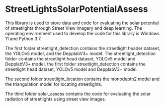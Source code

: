 # StreetLightsSolarPotentialAssess
This library is used to store data and code for evaluating the solar potential of streetlights through Street View imagery and deep learning. The operating environment used to develop the code for this library is Windows 11 and Python 3.7. 

The first folder streetlight_detection contains the streetlight header dataset, the YOLOv5 model, and the DepplabV3+ model. The streetlight_detection folder contains the streetlight head dataset, YOLOv5 model and DepplabV3+ model, the first folder streetlight_detection contains the streetlight head dataset, YOLOv5 model and DepplabV3+ model.

The second folder streetlight_location contains the monodepth2 model and the triangulation model for locating streetlights.

The third folder solar_assess contains the code for evaluating the solar radiation of streetlights using street view images.

